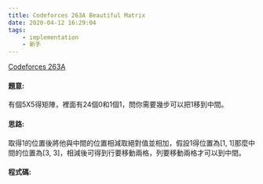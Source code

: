 ```yaml
---
title: Codeforces 263A Beautiful Matrix
date: 2020-04-12 16:29:04
tags:
    - implementation
    - 新手
---
```

[Codeforces 263A](https://codeforces.com/problemset/problem/263/A)
<!-- more -->

#### 題意:
有個5X5得矩陣，裡面有24個0和1個1，問你需要幾步可以把1移到中間。

#### 思路:
取得1的位置後將他與中間的位置相減取絕對值並相加，假設1得位置為[1, 1]那麼中間的位置為[3, 3]，相減後可得到行要移動兩格，列要移動兩格才可以到中間。

#### 程式碼:
<script src="https://gist.github.com/Daviswww/92fe6578203256455873d894f5fcd7dc.js"></script>